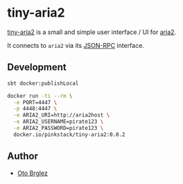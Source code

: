 # tiny-aria2

[tiny-aria2][tiny-aria2] is a small and simple user interface / UI for [aria2](https://aria2.github.io/).

It connects to `aria2` via its [JSON-RPC](https://aria2.github.io/manual/en/html/aria2c.htm) interface.


## Development

```bash
sbt docker:publishLocal

docker run -ti --rm \
  -e PORT=4447 \
  -p 4448:4447 \
  -e ARIA2_URI=http://aria2host \
  -e ARIA2_USERNAME=pirate123 \
  -e ARIA2_PASSWORD=pirate123 \
  docker.io/pinkstack/tiny-aria2:0.0.2
```

## Author

- [Oto Brglez](https://github.com/otobrglez)

[tiny-aria2]: https://github.com/otobrglez/tiny-aria2
